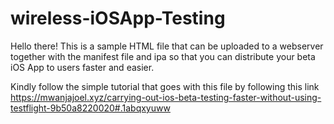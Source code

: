# wireless-iOSApp-Testing
Hello there! This is a sample HTML file that can be uploaded to a webserver together with the manifest file and ipa so that you can distribute your beta iOS App to users faster and easier. 

Kindly follow the simple tutorial that goes with this file by following this link https://mwanjajoel.xyz/carrying-out-ios-beta-testing-faster-without-using-testflight-9b50a8220020#.1abqxyuww 
